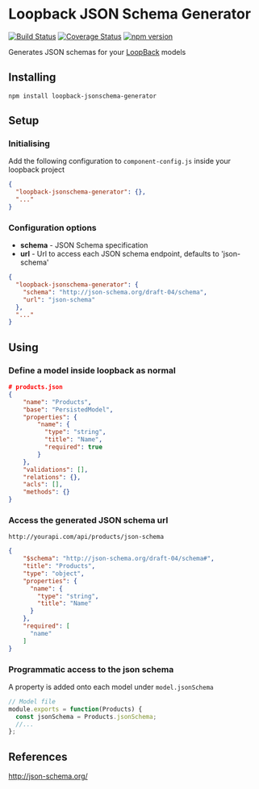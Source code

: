 # Loopback JSON Schema Generator

[![Build Status](https://travis-ci.org/chrisandrews7/loopback-jsonschema-generator.svg?branch=master)](https://travis-ci.org/chrisandrews7/loopback-jsonschema-generator) [![Coverage Status](https://coveralls.io/repos/github/chrisandrews7/loopback-jsonschema-generator/badge.svg?branch=master)](https://coveralls.io/github/chrisandrews7/loopback-jsonschema-generator?branch=master) [![npm version](https://img.shields.io/npm/v/loopback-jsonschema-generator.svg?style=flat)](https://www.npmjs.com/package/loopback-jsonschema-generator)

Generates JSON schemas for your [LoopBack](https://github.com/strongloop/loopback) models

## Installing
```
npm install loopback-jsonschema-generator
```

## Setup

### Initialising

Add the following configuration to `component-config.js` inside your loopback project

```json
{
  "loopback-jsonschema-generator": {},
  "..."
}
```

### Configuration options

- **schema** - JSON Schema specification
- **url** - Url to access each JSON schema endpoint, defaults to 'json-schema'

```json
{
  "loopback-jsonschema-generator": {
    "schema": "http://json-schema.org/draft-04/schema",
    "url": "json-schema"
  },
  "..."
}
```

## Using

### Define a model inside loopback as normal

```json
# products.json
{
    "name": "Products",
    "base": "PersistedModel",
    "properties": {
        "name": {
          "type": "string",
          "title": "Name",
          "required": true
        }
    },
    "validations": [],
    "relations": {},
    "acls": [],
    "methods": {}
}
```

### Access the generated JSON schema url

`http://yourapi.com/api/products/json-schema`

```json
{
    "$schema": "http://json-schema.org/draft-04/schema#",
    "title": "Products",
    "type": "object",
    "properties": {
      "name": {
        "type": "string",
        "title": "Name"
      }
    },
    "required": [
      "name"
    ]
}
```

### Programmatic access to the json schema

A property is added onto each model under `model.jsonSchema`

```js
// Model file
module.exports = function(Products) {
  const jsonSchema = Products.jsonSchema;
  //...
};
```

## References

http://json-schema.org/

